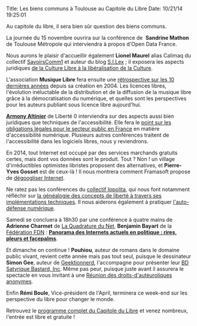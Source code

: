 Title: Les biens communs à Toulouse au Capitole du Libre
Date: 10/21/14 19:25:01

Au capitole du libre, il sera bien sûr question des biens communs.

La journée du 15 novembre ouvrira sur la conférence de  **Sandrine Mathon** de
Toulouse Métropole qui interviendra à propos d'Open Data France.

Nous aurons le plaisir d'accueillir également **Lionel Maurel** alias Calimaq
du collectif [SavoirsComm1](http://savoirscom1.info/) et auteur du blog
[S.I.Lex](http://scinfolex.com/) ; il exposera les aspects juridiques [de la
Culture Libre à la libéralisation de la
Culture](http://2014.capitoledulibre.org/schedule/presentation/118/).

L'association **Musique Libre** fera ensuite une [rétrospective sur les 10
dernières années](http://2014.capitoledulibre.org/schedule/presentation/75/)
depuis sa création en 2004. Les licences libres, l'évolution inéluctable de la
distribution et de la diffusion de la musique libre grâce à la démocratisation
du numérique, et quelles sont les perspectives pour les auteurs publiant sous
licence libre aujourd'hui.

[**Armony Altinier**](http://2014.capitoledulibre.org/speaker/profile/80/) de
Liberté 0 interviendra sur des aspects aussi bien juridiques que techniques de
l'accessibilité. Elle fera le [point sur les obligations légales pour le
secteur public en
France](http://2014.capitoledulibre.org/programme/presentation/11/) en matière
d'accessibilité numérique. Plusieurs autres conférences traitent de
l'accessibilité dans les logiciels libres, nous y reviendrons.

En 2014, tout Internet est occupé par des services marchands gratuits certes,
mais dont vos données sont le produit. Tout ? Non ! un village d'irréductibles
optimistes libristes proposent des alternatives, et **Pierre-Yves Gosset** est
de ceux-là ! Il nous montrera comment Framasoft propose de [dégoogliser
Internet](http://2014.capitoledulibre.org/schedule/presentation/80/).

Ne ratez pas les conférences du [collectif Ippolita](http://ippolita.net/),
qui nous font notamment réfléchir sur [la généalogie des concepts de liberté à
travers ses implémentations
techniques](http://2014.capitoledulibre.org/schedule/presentation/84/). Il
nous aiderons également à pratiquer [l'auto-défense
numérique](http://2014.capitoledulibre.org/programme/presentation/82/ "Digital
Self-Defense" ).

Samedi se concluera à 18h30 par une conférence à quatre mains de **Adrienne
Charmet** de [La Quadrature du Net](http://laquadrature.net/ "La Quadrature du
Net" ), **Benjamin Bayart** de la [Fédération FDN](http://www.ffdn.org/
"Fédération FDN" ) : [**Panorama des Internets actuels en politique : rires,
pleurs et
facepalms**](http://2014.capitoledulibre.org/programme/presentation/125/).

Et dimanche on continue ! **Pouhiou**, auteur de romans dans le domaine public
vivant, revient cette année mais pas tout seul, puisque le dessinateur **Simon
Gee**, auteur de [Geektionnerd](http://geektionnerd.net/), l'accompagne pour
présenter leur [BD Satyrique Bastard, Inc](http://connard.pro/). Même pas
peur, puisque juste avant il assurera le spectacle en vous invitant à une
[Réunion des droits-d'auteuroliques
anonymes](http://2014.capitoledulibre.org/programme/presentation/76/).

Enfin **Rémi Boule**, Vice-président de l'April, terminera ce week-end sur les
perspective du libre pour changer le monde.

Retrouvez le [programme complet du Capitole du
Libre](http://2014.capitoledulibre.org/programme/) et venez nombreux, l'entrée
est libre et gratuite !
